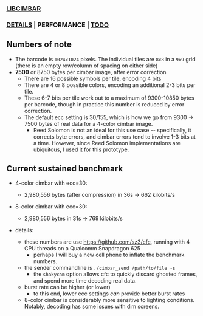 ### [LIBCIMBAR](https://github.com/sz3/libcimbar)
### [DETAILS](DETAILS.md) | PERFORMANCE | [TODO](TODO.md)

## Numbers of note

* The barcode is `1024x1024` pixels. The individual tiles are `8x8` in a `9x9` grid (there is an empty row/column of spacing on either side)
* **7500** or 8750 bytes per cimbar image, after error correction
	* There are 16 possible symbols per tile, encoding 4 bits
	* There are 4 or 8 possible colors, encoding an additional 2-3 bits per tile.
	* These 6-7 bits per tile work out to a maximum of 9300-10850 bytes per barcode, though in practice this number is reduced by error correction.
	* The default ecc setting is 30/155, which is how we go from 9300 -> 7500 bytes of real data for a 4-color cimbar image.
		* Reed Solomon is not an ideal for this use case -- specifically, it corrects byte errors, and cimbar errors tend to involve 1-3 bits at a time. However, since Reed Solomon implementations are ubiquitous, I used it for this prototype.

## Current sustained benchmark

* 4-color cimbar with ecc=30:
	* 2,980,556 bytes (after compression) in 36s -> 662 kilobits/s

* 8-color cimbar with ecc=30:
	* 2,980,556 bytes in 31s -> 769 kilobits/s

* details:
	* these numbers are use https://github.com/sz3/cfc, running with 4 CPU threads on a Qualcomm Snapdragon 625
		* perhaps I will buy a new cell phone to inflate the benchmark numbers.
	* the sender commandline is `./cimbar_send /path/to/file -s`
		* the `shakycam` option allows cfc to quickly discard ghosted frames, and spend more time decoding real data.
	* burst rate can be higher (or lower)
		* to this end, lower ecc settings *can* provide better burst rates
	* 8-color cimbar is considerably more sensitive to lighting conditions. Notably, decoding has some issues with dim screens.

